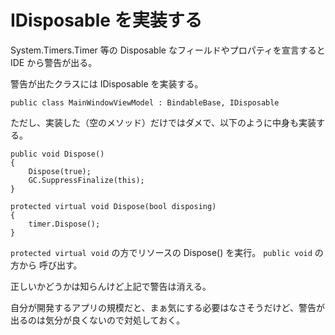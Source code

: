 # IDisposable を実装する

System.Timers.Timer 等の Disposable なフィールドやプロパティを宣言すると IDE から警告が出る。

警告が出たクラスには IDisposable を実装する。

    public class MainWindowViewModel : BindableBase, IDisposable

ただし、実装した（空のメソッド）だけではダメで、以下のように中身も実装する。

    public void Dispose()
    {
        Dispose(true);
        GC.SuppressFinalize(this);
    }

    protected virtual void Dispose(bool disposing)
    {
        timer.Dispose();
    }

`protected virtual void` の方でリソースの Dispose() を実行。 `public void` の方から 呼び出す。

正しいかどうかは知らんけど上記で警告は消える。

自分が開発するアプリの規模だと、まぁ気にする必要はなさそうだけど、警告が出るのは気分が良くないので対処しておく。